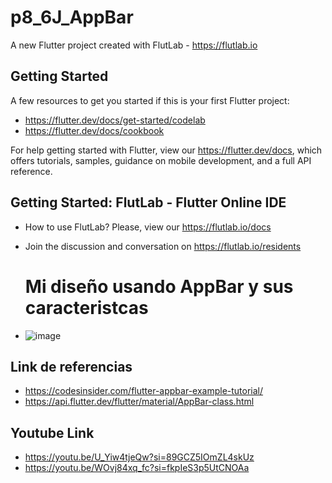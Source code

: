 # p8_6J_AppBar

A new Flutter project created with FlutLab - https://flutlab.io

## Getting Started

A few resources to get you started if this is your first Flutter project:

- https://flutter.dev/docs/get-started/codelab
- https://flutter.dev/docs/cookbook

For help getting started with Flutter, view our
https://flutter.dev/docs, which offers tutorials,
samples, guidance on mobile development, and a full API reference.

## Getting Started: FlutLab - Flutter Online IDE

- How to use FlutLab? Please, view our https://flutlab.io/docs
- Join the discussion and conversation on https://flutlab.io/residents

  # Mi diseño usando AppBar y sus caracteristcas
- ![image](https://github.com/nava128/Mi_AppBar_6J/assets/96544099/097907ea-647b-4f58-b0f3-1599ccb2caef)

## Link de referencias
- https://codesinsider.com/flutter-appbar-example-tutorial/
- https://api.flutter.dev/flutter/material/AppBar-class.html
## Youtube Link
- https://youtu.be/U_Yiw4tjeQw?si=89GCZ5IOmZL4skUz
- https://youtu.be/WOvj84xq_fc?si=fkpIeS3p5UtCNOAa
